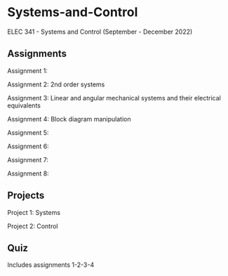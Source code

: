 # Systems-and-Control
ELEC 341 - Systems and Control (September - December 2022)

## Assignments

Assignment 1: 

Assignment 2: 2nd order systems

Assignment 3: Linear and angular mechanical systems and their electrical equivalents

Assignment 4: Block diagram manipulation

Assignment 5: 

Assignment 6: 

Assignment 7: 

Assignment 8: 

## Projects

Project 1: Systems

Project 2: Control

## Quiz
Includes assignments 1-2-3-4
